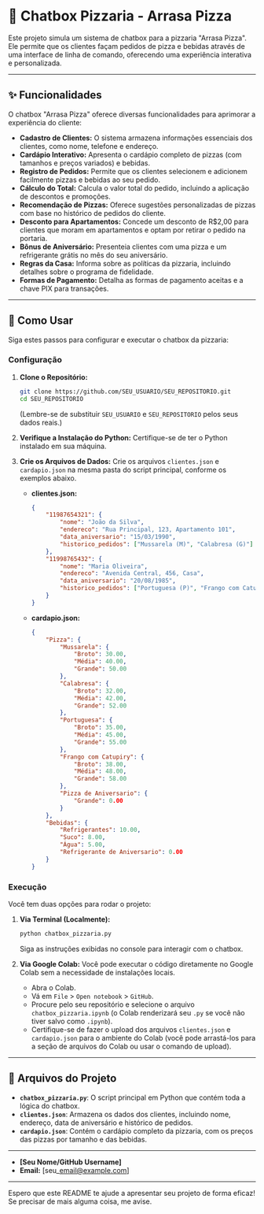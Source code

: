 # 🍕 Chatbox Pizzaria - Arrasa Pizza

Este projeto simula um sistema de chatbox para a pizzaria "Arrasa Pizza". Ele permite que os clientes façam pedidos de pizza e bebidas através de uma interface de linha de comando, oferecendo uma experiência interativa e personalizada.

-----

## ✨ Funcionalidades

O chatbox "Arrasa Pizza" oferece diversas funcionalidades para aprimorar a experiência do cliente:

  * **Cadastro de Clientes:** O sistema armazena informações essenciais dos clientes, como nome, telefone e endereço.
  * **Cardápio Interativo:** Apresenta o cardápio completo de pizzas (com tamanhos e preços variados) e bebidas.
  * **Registro de Pedidos:** Permite que os clientes selecionem e adicionem facilmente pizzas e bebidas ao seu pedido.
  * **Cálculo do Total:** Calcula o valor total do pedido, incluindo a aplicação de descontos e promoções.
  * **Recomendação de Pizzas:** Oferece sugestões personalizadas de pizzas com base no histórico de pedidos do cliente.
  * **Desconto para Apartamentos:** Concede um desconto de R$2,00 para clientes que moram em apartamentos e optam por retirar o pedido na portaria.
  * **Bônus de Aniversário:** Presenteia clientes com uma pizza e um refrigerante grátis no mês do seu aniversário.
  * **Regras da Casa:** Informa sobre as políticas da pizzaria, incluindo detalhes sobre o programa de fidelidade.
  * **Formas de Pagamento:** Detalha as formas de pagamento aceitas e a chave PIX para transações.

-----

## 🚀 Como Usar

Siga estes passos para configurar e executar o chatbox da pizzaria:

### Configuração

1.  **Clone o Repositório:**

    ```bash
    git clone https://github.com/SEU_USUARIO/SEU_REPOSITORIO.git
    cd SEU_REPOSITORIO
    ```

    (Lembre-se de substituir `SEU_USUARIO` e `SEU_REPOSITORIO` pelos seus dados reais.)

2.  **Verifique a Instalação do Python:** Certifique-se de ter o Python instalado em sua máquina.

3.  **Crie os Arquivos de Dados:** Crie os arquivos `clientes.json` e `cardapio.json` na mesma pasta do script principal, conforme os exemplos abaixo.

      * **clientes.json:**

        ```json
        {
            "11987654321": {
                "nome": "João da Silva",
                "endereco": "Rua Principal, 123, Apartamento 101",
                "data_aniversario": "15/03/1990",
                "historico_pedidos": ["Mussarela (M)", "Calabresa (G)"]
            },
            "11998765432": {
                "nome": "Maria Oliveira",
                "endereco": "Avenida Central, 456, Casa",
                "data_aniversario": "20/08/1985",
                "historico_pedidos": ["Portuguesa (P)", "Frango com Catupiry (M)"]
            }
        }
        ```

      * **cardapio.json:**

        ```json
        {
            "Pizza": {
                "Mussarela": {
                    "Broto": 30.00,
                    "Média": 40.00,
                    "Grande": 50.00
                },
                "Calabresa": {
                    "Broto": 32.00,
                    "Média": 42.00,
                    "Grande": 52.00
                },
                "Portuguesa": {
                    "Broto": 35.00,
                    "Média": 45.00,
                    "Grande": 55.00
                },
                "Frango com Catupiry": {
                    "Broto": 38.00,
                    "Média": 48.00,
                    "Grande": 58.00
                },
                "Pizza de Aniversario": {
                    "Grande": 0.00
                }
            },
            "Bebidas": {
                "Refrigerantes": 10.00,
                "Suco": 8.00,
                "Água": 5.00,
                "Refrigerante de Aniversario": 0.00
            }
        }
        ```

### Execução

Você tem duas opções para rodar o projeto:

1.  **Via Terminal (Localmente):**

    ```bash
    python chatbox_pizzaria.py
    ```

    Siga as instruções exibidas no console para interagir com o chatbox.

2.  **Via Google Colab:**
    Você pode executar o código diretamente no Google Colab sem a necessidade de instalações locais.

      * Abra o Colab.
      * Vá em `File` \> `Open notebook` \> `GitHub`.
      * Procure pelo seu repositório e selecione o arquivo `chatbox_pizzaria.ipynb` (o Colab renderizará seu `.py` se você não tiver salvo como `.ipynb`).
      * Certifique-se de fazer o upload dos arquivos `clientes.json` e `cardapio.json` para o ambiente do Colab (você pode arrastá-los para a seção de arquivos do Colab ou usar o comando de upload).

-----

## 📂 Arquivos do Projeto

  * **`chatbox_pizzaria.py`**: O script principal em Python que contém toda a lógica do chatbox.
  * **`clientes.json`**: Armazena os dados dos clientes, incluindo nome, endereço, data de aniversário e histórico de pedidos.
  * **`cardapio.json`**: Contém o cardápio completo da pizzaria, com os preços das pizzas por tamanho e das bebidas.

-----


  * **[Seu Nome/GitHub Username]**
  * **Email:** [seu\_email@example.com]

-----

Espero que este README te ajude a apresentar seu projeto de forma eficaz\! Se precisar de mais alguma coisa, me avise.
